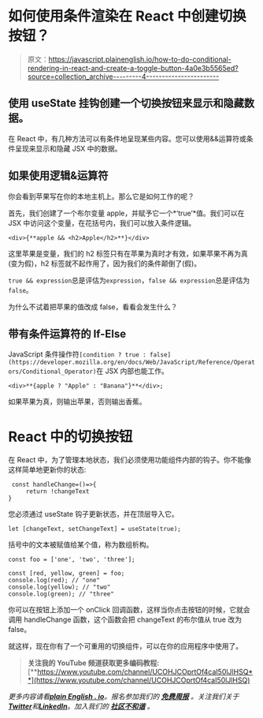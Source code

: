 # 如何使用条件渲染在 React 中创建切换按钮？

> 原文：<https://javascript.plainenglish.io/how-to-do-conditional-rendering-in-react-and-create-a-toggle-button-4a0e3b5565ed?source=collection_archive---------4----------------------->

## 使用 useState 挂钩创建一个切换按钮来显示和隐藏数据。

在 React 中，有几种方法可以有条件地呈现某些内容。您可以使用&&运算符或条件呈现来显示和隐藏 JSX 中的数据。

## 如果使用逻辑&运算符

你会看到苹果写在你的本地主机上。那么它是如何工作的呢？

首先，我们创建了一个布尔变量 apple，并赋予它一个*‘true’*值。我们可以在 JSX 中访问这个变量，在花括号内，我们可以放入条件逻辑。

```
<div>{**apple && <h2>Apple</h2>**}</div>
```

这里苹果是变量，我们的 h2 标签只有在苹果为真时才有效，如果苹果不再为真(变为假)，h2 标签就不起作用了，因为我们的条件颠倒了(假)。

`true && expression`总是评估为`expression`，`false && expression`总是评估为`false`。

为什么不试着把苹果的值改成 false，看看会发生什么？

## 带有条件运算符的 If-Else

JavaScript 条件操作符`[condition ? true : false](https://developer.mozilla.org/en/docs/Web/JavaScript/Reference/Operators/Conditional_Operator)`在 JSX 内部也能工作。

```
<div>**{apple ? "Apple" : "Banana"}**</div>;
```

如果苹果为真，则输出苹果，否则输出香蕉。

# React 中的切换按钮

在 React 中，为了管理本地状态，我们必须使用功能组件内部的钩子。你不能像这样简单地更新你的状态:

```
 const handleChange=()=>{
     return !changeText
}
```

您必须通过 useState 钩子更新状态，并在顶层导入它。

```
let [changeText, setChangeText] = useState(true);
```

括号中的文本被赋值给某个值，称为数组析构。

```
const foo = ['one', 'two', 'three'];

const [red, yellow, green] = foo;
console.log(red); // "one"
console.log(yellow); // "two"
console.log(green); // "three"
```

你可以在按钮上添加一个 onClick 回调函数，这样当你点击按钮的时候，它就会调用 handleChange 函数，这个函数会把 changeText 的布尔值从 true 改为 false。

就这样，现在你有了一个可重用的切换组件，可以在你的应用程序中使用了。

> **关注我的 YouTube 频道获取更多编码教程:**[**https://www.youtube.com/channel/UCOHJCOprtOf4caI50lJlHSQ**](https://www.youtube.com/channel/UCOHJCOprtOf4caI50lJlHSQ)

*更多内容请看*[***plain English . io***](https://plainenglish.io/)*。报名参加我们的* [***免费周报***](http://newsletter.plainenglish.io/) *。关注我们关于*[***Twitter***](https://twitter.com/inPlainEngHQ)*和*[***LinkedIn***](https://www.linkedin.com/company/inplainenglish/)*。加入我们的* [***社区不和谐***](https://discord.gg/GtDtUAvyhW) *。*